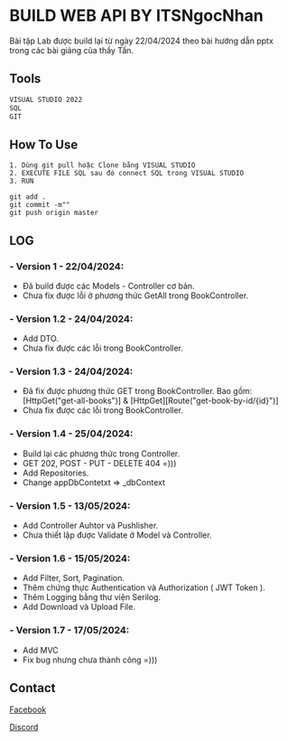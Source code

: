 # BUILD WEB API BY ITSNgocNhan

Bài tập Lab được build lại từ ngày 22/04/2024 theo bài hướng dẫn pptx trong các bài giảng của thầy Tấn.

## Tools

```bash
VISUAL STUDIO 2022
SQL
GIT
```

## How To Use

```
1. Dùng git pull hoặc Clone bằng VISUAL STUDIO
2. EXECUTE FILE SQL sau đó connect SQL trong VISUAL STUDIO
3. RUN
```

```
git add .
git commit -m""
git push origin master
```
## LOG
### - Version 1  - 22/04/2024:
- Đã build được các Models - Controller cơ bản.
- Chưa fix được lỗi ở phương thức GetAll trong BookController.
### - Version 1.2  - 24/04/2024:
- Add DTO.
- Chưa fix được các lỗi trong BookController.
### - Version 1.3  - 24/04/2024:
- Đã fix được phương thức GET trong BookController. Bao gồm: [HttpGet("get-all-books")] & [HttpGet][Route("get-book-by-id/{id}")]
- Chưa fix được các lỗi trong BookController.
### - Version 1.4  - 25/04/2024:
- Build lại các phương thức trong Controller.
- GET 202, POST - PUT - DELETE 404 =)))
- Add Repositories.
- Change appDbContetxt => _dbContext
### - Version 1.5  - 13/05/2024:
- Add Controller Auhtor và Pushlisher.
- Chưa thiết lập được Validate ở Model và Controller.
### - Version 1.6  - 15/05/2024:
- Add Filter, Sort, Pagination.
- Thêm chứng thực Authentication và Authorization ( JWT Token ).
- Thêm Logging bằng thư viện Serilog.
- Add Download và Upload File.
### - Version 1.7  - 17/05/2024:
- Add MVC
- Fix bug nhưng chưa thành công =)))
## Contact

[Facebook](https://www.facebook.com/ItsNgocNhan/)

[Discord](ItsNgocNhan)

